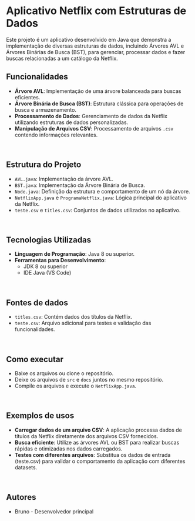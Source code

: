 # Aplicativo Netflix com Estruturas de Dados

Este projeto é um aplicativo desenvolvido em Java que demonstra a implementação de diversas estruturas de dados, incluindo Árvores AVL e Árvores Binárias de Busca (BST), para gerenciar, processar dados e fazer buscas relacionadas a um catálogo da Netflix.
</br>

## Funcionalidades

- **Árvore AVL**: Implementação de uma árvore balanceada para buscas eficientes.
- **Árvore Binária de Busca (BST)**: Estrutura clássica para operações de busca e armazenamento.
- **Processamento de Dados**: Gerenciamento de dados da Netflix utilizando estruturas de dados personalizadas.
- **Manipulação de Arquivos CSV**: Processamento de arquivos `.csv` contendo informações relevantes.
</br>

## Estrutura do Projeto

- `AVL.java`: Implementação da árvore AVL.
- `BST.java`: Implementação da Árvore Binária de Busca.
- `Node.java`: Definição da estrutura e comportamento de um nó da árvore.
- `NetflixApp.java` e `ProgramaNetflix.java`: Lógica principal do aplicativo da Netflix.
- `teste.csv` e `titles.csv`: Conjuntos de dados utilizados no aplicativo.
</br>

## Tecnologias Utilizadas

- **Linguagem de Programação**: Java 8 ou superior.
- **Ferramentas para Desenvolvimento**:
  - JDK 8 ou superior
  - IDE Java (VS Code)
</br>

## Fontes de dados

- ```titles.csv```: Contém dados dos títulos da Netflix.
- ```teste.csv```: Arquivo adicional para testes e validação das funcionalidades.
</br>

## Como executar

- Baixe os arquivos ou clone o repositório.
- Deixe os arquivos de ```src``` e ```docs``` juntos no mesmo repositório.
- Compile os arquivos e execute o ```NetflixApp.java```.
</br>

## Exemplos de usos

- **Carregar dados de um arquivo CSV**: A aplicação processa dados de títulos da Netflix diretamente dos arquivos CSV fornecidos.
- **Busca eficiente**: Utilize as árvores AVL ou BST para realizar buscas rápidas e otimizadas nos dados carregados.
- **Testes com diferentes arquivos**: Substitua os dados de entrada (teste.csv) para validar o comportamento da aplicação com diferentes datasets.
</br>

## Autores

- Bruno - Desenvolvedor principal
